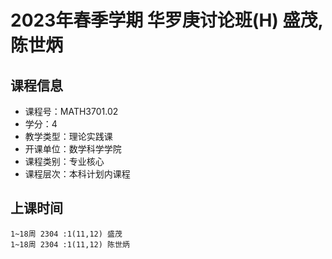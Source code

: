 # 2023年春季学期 华罗庚讨论班(H) 盛茂, 陈世炳






## 课程信息

- 课程号：MATH3701.02
- 学分：4
- 教学类型：理论实践课
- 开课单位：数学科学学院
- 课程类别：专业核心
- 课程层次：本科计划内课程

## 上课时间

```
1~18周 2304 :1(11,12) 盛茂
1~18周 2304 :1(11,12) 陈世炳
```

